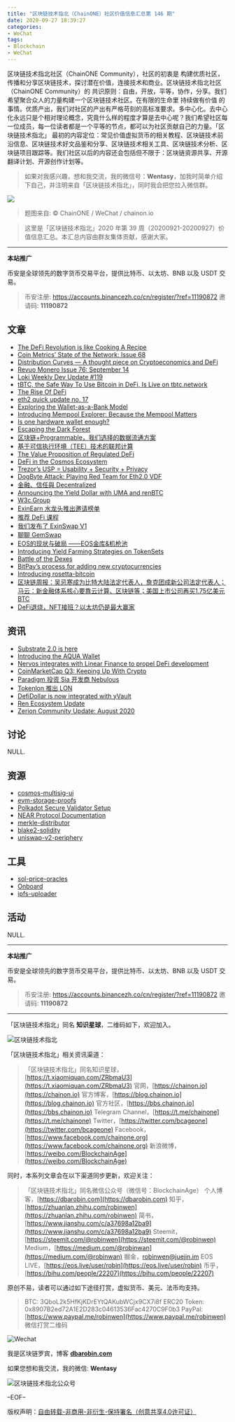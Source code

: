 ```yaml
---
title: "区块链技术指北（ChainONE）社区价值信息汇总第 146 期"
date: 2020-09-27 18:39:27
categories:
- WeChat
tags:
- Blockchain
- WeChat
---
```

区块链技术指北社区（ChainONE Community），社区的初衷是 构建优质社区，传播和分享区块链技术，探讨潜在价值，连接技术和商业。区块链技术指北社区（ChainONE Community）的 共识原则：自由，开放，平等，协作，分享。我们希望聚合众人的力量构建一个区块链技术社区。在有限的生命里 持续做有价值 的事情。优质产出，我们对社区的产出有严格苛刻的高标准要求。多中心化。去中心化永远只是个相对理论概念，究竟什么样的程度才算是去中心呢？我们希望社区每一位成员，每一位读者都是一个平等的节点，都可以为社区贡献自己的力量。「区块链技术指北」 最初的内容定位：常见价值虚拟货币的相关教程、区块链技术前沿信息、区块链技术好文品鉴和分享、区块链技术相关工具、区块链技术分析、区块链项目跟踪等。我们社区以后的内容还会包括但不限于：区块链资源共享、开源翻译计划、开源创作计划等。
<!-- more -->

> 如果对我感兴趣，想和我交流，我的微信号：**Wentasy**，加我时简单介绍下自己，并注明来自「区块链技术指北」，同时我会把您拉入微信群。

![](https://cdn.dbarobin.com/EFxCQjC.png)

> 题图来自: © ChainONE / WeChat / chainon.io

> 这里是「区块链技术指北」2020 年第 39 周（20200921-20200927）价值信息汇总。本汇总内容由群友集体贡献，感谢大家。

***

**本站推广**

币安是全球领先的数字货币交易平台，提供比特币、以太坊、BNB 以及 USDT 交易。

> 币安注册: https://accounts.binancezh.co/cn/register/?ref=11190872
> 邀请码: **11190872**

## 文章

* [The DeFi Revolution is like Cooking A Recipe](https://bbs.chainon.io/d/6445)
* [Coin Metrics’ State of the Network: Issue 68](https://bbs.chainon.io/d/6446)
* [Distribution Curves — A thought piece on Cryptoeconomics and DeFi](https://bbs.chainon.io/d/6447)
* [Revuo Monero Issue 76: September 14](https://bbs.chainon.io/d/6448)
* [Loki Weekly Dev Update #119](https://bbs.chainon.io/d/6449)
* [tBTC, the Safe Way To Use Bitcoin in DeFi, Is Live on tbtc.network](https://bbs.chainon.io/d/6450)
* [The Rise Of DeFi](https://bbs.chainon.io/d/6451)
* [eth2 quick update no. 17](https://bbs.chainon.io/d/6452)
* [Exploring the Wallet-as-a-Bank Model](https://bbs.chainon.io/d/6453)
* [Introducing Mempool Explorer: Because the Mempool Matters](https://bbs.chainon.io/d/6456)
* [Is one hardware wallet enough?](https://bbs.chainon.io/d/6457)
* [Escaping the Dark Forest](https://bbs.chainon.io/d/6458)
* [区块链+Programmable，我们选择的数据流通方案](https://bbs.chainon.io/d/6459)
* [基于可信执行环境（TEE）技术的联邦计算](https://bbs.chainon.io/d/6460)
* [The Value Proposition of Regulated DeFi](https://bbs.chainon.io/d/6463)
* [DeFi in the Cosmos Ecosystem](https://bbs.chainon.io/d/6464)
* [Trezor’s USP = Usability + Security + Privacy](https://bbs.chainon.io/d/6465)
* [DogByte Attack: Playing Red Team for Eth2.0 VDF](https://bbs.chainon.io/d/6466)
* [金融、信任與 Decentralized](https://bbs.chainon.io/d/6467)
* [Announcing the Yield Dollar with UMA and renBTC](https://bbs.chainon.io/d/6468)
* [W3c.Group](https://bbs.chainon.io/d/6469)
* [ExinEarn 水龙头推出邀请榜单](https://bbs.chainon.io/d/6470)
* [推荐 DeFi 课程](https://bbs.chainon.io/d/6472)
* [我们发布了 ExinSwap V1](https://bbs.chainon.io/d/6473)
* [聊聊 GemSwap](https://bbs.chainon.io/d/6475)
* [EOS的现状与破局 ——EOS金库&机枪池](https://bbs.chainon.io/d/6478)
* [Introducing Yield Farming Strategies on TokenSets](https://bbs.chainon.io/d/6479)
* [Battle of the Dexes](https://bbs.chainon.io/d/6481)
* [BitPay’s process for adding new cryptocurrencies](https://bbs.chainon.io/d/6482)
* [Introducing rosetta-bitcoin](https://bbs.chainon.io/d/6483)
* [区块链周报：吴忌寒成为比特大陆法定代表人，詹克团成新公司法定代表人；马云：新金融体系核心要靠云计算、区块链等；美国上市公司再买1.75亿美元BTC](https://bbs.chainon.io/d/6484)
* [DeFi退烧，NFT接班？以太坊仍是最大赢家](https://bbs.chainon.io/d/6485)

## 资讯

* [Substrate 2.0 is here](https://bbs.chainon.io/d/6454)
* [Introducing the AQUA Wallet](https://bbs.chainon.io/d/6455)
* [Nervos integrates with Linear Finance to propel DeFi development](https://bbs.chainon.io/d/6461)
* [CoinMarketCap Q3: Keeping Up With Crypto](https://bbs.chainon.io/d/6462)
* [Paradigm 投资 Sia 开发商 Nebulous](https://bbs.chainon.io/d/6471)
* [Tokenlon 推出 LON](https://bbs.chainon.io/d/6474)
* [DefiDollar is now integrated with yVault](https://bbs.chainon.io/d/6476)
* [Ren Ecosystem Update](https://bbs.chainon.io/d/6477)
* [Zerion Community Update: August 2020](https://bbs.chainon.io/d/6480)

## 讨论

NULL.

## 资源

* [cosmos-multisig-ui](https://bbs.chainon.io/d/6486)
* [evm-storage-proofs](https://bbs.chainon.io/d/6489)
* [Polkadot Secure Validator Setup](https://bbs.chainon.io/d/6490)
* [NEAR Protocol Documentation](https://bbs.chainon.io/d/6491)
* [merkle-distributor](https://bbs.chainon.io/d/6492)
* [blake2-solidity](https://bbs.chainon.io/d/6493)
* [uniswap-v2-periphery](https://bbs.chainon.io/d/6495)

## 工具

* [sol-price-oracles](https://bbs.chainon.io/d/6487)
* [Onboard](https://bbs.chainon.io/d/6488)
* [ipfs-uploader](https://bbs.chainon.io/d/6494)

## 活动

NULL.

***

**本站推广**

币安是全球领先的数字货币交易平台，提供比特币、以太坊、BNB 以及 USDT 交易。

> 币安注册: https://accounts.binancezh.co/cn/register/?ref=11190872
> 邀请码: **11190872**

***

「区块链技术指北」同名 **知识星球**，二维码如下，欢迎加入。

![区块链技术指北](https://cdn.dbarobin.com/3YzonTR.png)

「区块链技术指北」相关资讯渠道：

> 「区块链技术指北」同名知识星球，[https://t.xiaomiquan.com/ZRbmaU3](https://t.xiaomiquan.com/ZRbmaU3)
> 官网，[https://chainon.io](https://chainon.io)
> 官方博客，[https://blog.chainon.io](https://blog.chainon.io)
> 官方社区，[https://bbs.chainon.io](https://bbs.chainon.io)
> Telegram Channel，[https://t.me/chainone](https://t.me/chainone)
> Twitter，[https://twitter.com/bcageone](https://twitter.com/bcageone)
> Facebook，[https://www.facebook.com/chainone.org](https://www.facebook.com/chainone.org)
> 新浪微博，[https://weibo.com/BlockchainAge](https://weibo.com/BlockchainAge)

同时，本系列文章会在以下渠道同步更新，欢迎关注：

> 「区块链技术指北」同名微信公众号（微信号：BlockchainAge）
> 个人博客，[https://dbarobin.com](https://dbarobin.com)
> 知乎，[https://zhuanlan.zhihu.com/robinwen](https://zhuanlan.zhihu.com/robinwen)
> 简书，[https://www.jianshu.com/c/a37698a12ba9](https://www.jianshu.com/c/a37698a12ba9)
> Steemit，[https://steemit.com/@robinwen](https://steemit.com/@robinwen)
> Medium，[https://medium.com/@robinwan](https://medium.com/@robinwan)
> 掘金，[robinwen@juejin.im](https://juejin.im/user/5673ccae60b2260ee435f89a/posts)
> EOS LIVE，[https://eos.live/user/robin](https://eos.live/user/robin)
> 币乎，[https://bihu.com/people/22207](https://bihu.com/people/22207)

原创不易，读者可以通过如下途径打赏，虚拟货币、美元、法币均支持。

> BTC: 3QboL2k5HfKjKDrEYtQAKubWCjx9CX7i8f
> ERC20 Token: 0x8907B2ed72A1E2D283c04613536Fac4270C9F0b3
> PayPal: [https://www.paypal.me/robinwen](https://www.paypal.me/robinwen)
> 微信打赏二维码

![Wechat](https://cdn.dbarobin.com/SzoNl5b.jpg)

我是区块链罗宾，博客 **[dbarobin.com](https://dbarobin.com/)**

如果您想和我交流，我的微信: **Wentasy**

![区块链技术指北公众号](https://cdn.dbarobin.com/w0wignb.png)

–EOF–

版权声明：[自由转载-非商用-非衍生-保持署名（创意共享4.0许可证）](http://creativecommons.org/licenses/by-nc-nd/4.0/deed.zh)